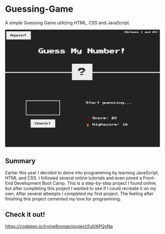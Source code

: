 # Guessing-Game
A simple Guessing Game utilizing HTML, CSS and JavaScript. 

![WebPage](Webpage.PNG)

## Summary
Earlier this year I decided to delve into programming by learning JavaScript, HTML and CSS. I followed several online tutorials and even joined a Front-End Development Boot Camp. This is a step-by-step project I found online, but after completing this project I wanted to see if I could recreate it on my own. After several attempts I completed my first project. The feeling after finishing this project cemented my love for programming.

## Check it out!
https://codepen.io/irvine8roman/project/full/APQyNa
